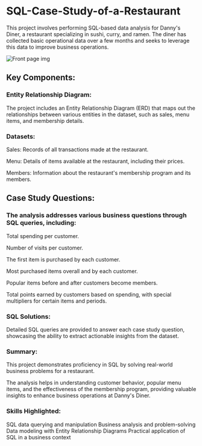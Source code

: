 # SQL-Case-Study-of-a-Restaurant
This project involves performing SQL-based data analysis for Danny's Diner, a restaurant specializing in sushi, curry, and ramen. The diner has collected basic operational data over a few months and seeks to leverage this data to improve business operations.

![Front page img](https://github.com/Ankit-vik-singh/SQL-Case-Study-of-a-Restaurant/assets/144229687/61c03909-074c-4b43-a154-53558e76cb92)

## Key Components:

### Entity Relationship Diagram:

The project includes an Entity Relationship Diagram (ERD) that maps out the relationships between various entities in the dataset, such as sales, menu items, and membership details.

### Datasets:

Sales: Records of all transactions made at the restaurant.

Menu: Details of items available at the restaurant, including their prices.

Members: Information about the restaurant's membership program and its members.

## Case Study Questions:

### The analysis addresses various business questions through SQL queries, including:

Total spending per customer.

Number of visits per customer.

The first item is purchased by each customer.

Most purchased items overall and by each customer.

Popular items before and after customers become members.

Total points earned by customers based on spending, with special multipliers for certain items and periods.

### SQL Solutions:

Detailed SQL queries are provided to answer each case study question, showcasing the ability to extract actionable insights from the dataset.

### Summary:
This project demonstrates proficiency in SQL by solving real-world business problems for a restaurant. 

The analysis helps in understanding customer behavior, popular menu items, and the effectiveness of the membership program, providing valuable insights to enhance business operations at Danny's Diner.

### Skills Highlighted:

SQL data querying and manipulation
Business analysis and problem-solving
Data modeling with Entity Relationship Diagrams
Practical application of SQL in a business context
